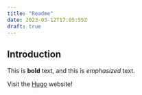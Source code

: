```yaml
---
title: "Readme"
date: 2023-03-12T17:05:55Z
draft: true
---
```


## Introduction

This is **bold** text, and this is *emphasized* text.

Visit the [Hugo](https://gohugo.io) website!